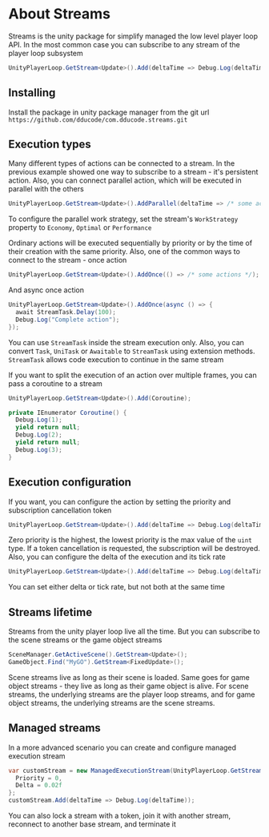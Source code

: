 # About Streams

Streams is the unity package for simplify managed the low level player loop API. In the most common case you can
subscribe to any stream of the player loop subsystem

```csharp
UnityPlayerLoop.GetStream<Update>().Add(deltaTime => Debug.Log(deltaTime));
```

## Installing
Install the package in unity package manager from the git url `https://github.com/dducode/com.dducode.streams.git`

## Execution types

Many different types of actions can be connected to a stream. In the previous example showed one way to subscribe
to a stream - it's persistent action. Also, you can connect parallel action, which will be executed in parallel with the
others

```csharp
UnityPlayerLoop.GetStream<Update>().AddParallel(deltaTime => /* some actions */);
```

To configure the parallel work strategy, set the stream's `WorkStrategy` property to `Economy`, `Optimal` or `Performance`

Ordinary actions will be executed sequentially by priority or by the time of their creation with the same priority.
Also, one of the common ways to connect to the stream - once action

```csharp
UnityPlayerLoop.GetStream<Update>().AddOnce(() => /* some actions */);
```

And async once action

```csharp
UnityPlayerLoop.GetStream<Update>().AddOnce(async () => {
  await StreamTask.Delay(100);
  Debug.Log("Complete action");
});
```

You can use `StreamTask` inside the stream execution only. Also, you can convert `Task`, `UniTask` or `Awaitable` to `StreamTask` using extension methods.
`StreamTask` allows code execution to continue in the same stream

If you want to split the execution of an action over multiple frames, you can pass a coroutine to a stream

```csharp
UnityPlayerLoop.GetStream<Update>().Add(Coroutine);

private IEnumerator Coroutine() {
  Debug.Log(1);
  yield return null;
  Debug.Log(2);
  yield return null;
  Debug.Log(3);
}
```

## Execution configuration

If you want, you can configure the action by setting the priority and subscription cancellation token

```csharp
UnityPlayerLoop.GetStream<Update>().Add(deltaTime => Debug.Log(deltaTime), subscriptionToken, 0);
```

Zero priority is the highest, the lowest priority is the max value of the `uint` type. If a token cancellation
is requested, the subscription will be destroyed. Also, you can configure the delta of the execution and its tick rate

```csharp
UnityPlayerLoop.GetStream<Update>().Add(deltaTime => Debug.Log(deltaTime)).SetDelta(0.5f); // will be executed twice per second
```

You can set either delta or tick rate, but not both at the same time

## Streams lifetime

Streams from the unity player loop live all the time. But you can subscribe to the scene streams or the game object
streams

```csharp
SceneManager.GetActiveScene().GetStream<Update>();
GameObject.Find("MyGO").GetStream<FixedUpdate>();
```

Scene streams live as long as their scene is loaded. Same goes for game object streams - they live as long as their game
object is alive.
For scene streams, the underlying streams are the player loop streams, and for game object streams, the underlying
streams are the scene streams.

## Managed streams

In a more advanced scenario you can create and configure managed execution stream

```csharp
var customStream = new ManagedExecutionStream(UnityPlayerLoop.GetStream<Update>()) { // a managed stream requires a base stream in which to execute
  Priority = 0,
  Delta = 0.02f
};
customStream.Add(deltaTime => Debug.Log(deltaTime));
```

You can also lock a stream with a token, join it with another stream, reconnect to another base stream, and terminate it